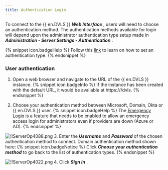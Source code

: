 ```yaml
---
title: Authentication Login
---
```

To connect to the {{ en.DVLS }} ***Web Interface*** , users will need to choose an authentication method. The authentication methods available for login will depend upon the administrator authentication type setup made in ***Administration - Server Settings - Authentication*** . 

{% snippet icon.badgeHelp %} 
Follow this [link](/server/web-interface/administration/configuration/server-settings/general/authentication/) to learn on how to set an authentication type. 
{% endsnippet %}
 
### User authentication 
1. Open a web browser and navigate to the URL of the {{ en.DVLS }} instance. 
{% snippet icon.badgeInfo %} 
If the instance has been created with the default URL, it would be available at https<area>://<ServerName>/dvls. 
{% endsnippet %}
 
2. Choose your authentication method between Microsoft, Domain, Okta or {{ en.DVLS }} user. 
{% snippet icon.badgeHelp %} 
The [Emergency Login](/kb/devolutions-server/how-to-articles/enable-emergency-login-code-authentication/) is a feature that needs to be enabled to allow an emergency access login for administrators even if providers are down (Azure or AD). 
{% endsnippet %}
 
![!!ServerOp4088.png](https://webdevolutions.azureedge.net/docs/en/server/ServerOp4088.png) 
3. Enter the ***Username*** and ***Password*** of the chosen authentication method to connect. Domain authentication method shown here: 
{% snippet icon.badgeNotice %} 
Click ***Choose your authentication method*** to go back to the list of authentication types. 
{% endsnippet %}
 
![!!ServerOp4022.png](https://webdevolutions.azureedge.net/docs/en/server/ServerOp4022.png) 
4. Click ***Sign In*** . 

